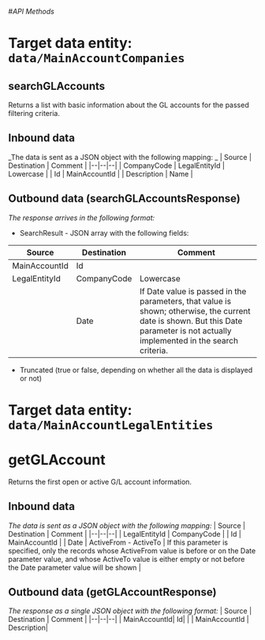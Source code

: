 #_API Methods_

# Target data entity: `data/MainAccountCompanies`

## **searchGLAccounts**
Returns a list with basic information about the GL accounts for the passed filtering criteria.

## Inbound data

_The data is sent as a JSON object with the following mapping: _
| Source | Destination | Comment |
|--|--|--|
| CompanyCode | LegalEntityId | Lowercase | 
| Id | MainAccountId |
| Description | Name |

## Outbound data (searchGLAccountsResponse)
_The response arrives in the following format:_
- SearchResult - JSON array with the following fields:

| Source | Destination | Comment |
|--|--|--|
| MainAccountId | Id |
| LegalEntityId| CompanyCode | Lowercase |
| | Date | If Date value is passed in the parameters, that value is shown; otherwise, the current date is shown. But this Date parameter is not actually implemented in the search criteria. |
- Truncated (true or false, depending on whether all the data is displayed or not)


# Target data entity: `data/MainAccountLegalEntities`

# **getGLAccount**
Returns the first open or active G/L account information.
## Inbound data
_The data is sent as a JSON object with the following mapping:_
| Source | Destination | Comment |
|--|--|--|
| LegalEntityId | CompanyCode |
| Id | MainAccountId |
| Date | ActiveFrom - ActiveTo | If this parameter is specified, only the records whose ActiveFrom value is before or on the Date parameter value, and whose ActiveTo value is either empty or not before the Date parameter value will be shown |

## Outbound data (getGLAccountResponse)
_The response as a single JSON object with the following format:_
| Source | Destination | Comment |
|--|--|--|
| MainAccountId| Id| |
| MainAccountId | Description|